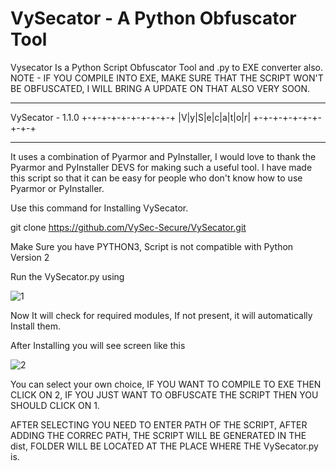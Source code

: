 # VySecator - A Python Obfuscator Tool
Vysecator Is a Python Script Obfuscator Tool and .py to EXE converter also.
NOTE - IF YOU COMPILE INTO EXE, MAKE SURE THAT THE SCRIPT WON'T BE OBFUSCATED, I WILL BRING A UPDATE ON THAT ALSO VERY SOON.

___________________________________________________________________________
VySecator - 1.1.0
+-+-+-+-+-+-+-+-+-+
|V|y|S|e|c|a|t|o|r|
+-+-+-+-+-+-+-+-+-+
___________________________________________________________________________
It uses a combination of Pyarmor and PyInstaller, I would love to thank the Pyarmor and PyInstaller DEVS for making such a useful tool. 
I have made this script so that it can be easy for people who don't know how to use Pyarmor or PyInstaller.

Use this command for Installing VySecator.

git clone https://github.com/VySec-Secure/VySecator.git

Make Sure you have PYTHON3, Script is not compatible with Python Version 2

Run the VySecator.py using 


![1](https://user-images.githubusercontent.com/67494275/85947264-3890b880-b967-11ea-9902-581bd2fb8ce2.JPG)

Now It will check for required modules, If not present, it will automatically Install them.

After Installing you will see screen like this

![2](https://user-images.githubusercontent.com/67494275/85947382-f3b95180-b967-11ea-9371-026cdb21ecdb.JPG)

You can select your own choice, IF YOU WANT TO COMPILE TO EXE THEN CLICK ON 2, IF YOU JUST WANT TO OBFUSCATE THE SCRIPT THEN YOU SHOULD CLICK ON 1.

AFTER SELECTING YOU NEED TO ENTER PATH OF THE SCRIPT, AFTER ADDING THE CORREC PATH, THE SCRIPT WILL BE GENERATED IN THE dist, FOLDER WILL BE LOCATED AT THE PLACE WHERE THE VySecator.py is.
